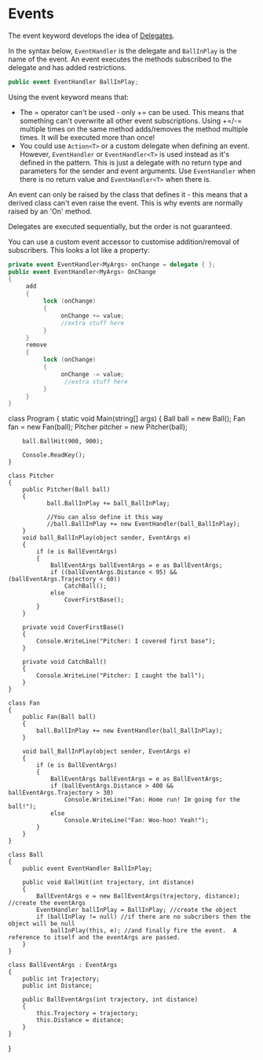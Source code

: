 # Events
The event keyword develops the idea of [Delegates](Delegates.md).

In the syntax below, `EventHandler` is the delegate and `BallInPlay` is the name of the event. An event executes the methods subscribed to the delegate and has added restrictions.

```csharp
public event EventHandler BallInPlay;
```

Using the event keyword means that:
 - The = operator can't be used - only += can be used. This means that something can't overwrite all other event subscriptions. Using +=/-= multiple times on the same method adds/removes the method multiple times. It will be executed more than once!
- You could use `Action<T>` or a custom delegate when defining an event. However, `EventHandler` or `EventHandler<T>` is used instead as it's defined in the pattern. This is just a delegate with no return type and parameters for the sender and event arguments. Use `EventHandler` when there is no return value and `EventHandler<T>` when there is.


An event can only be raised by the class that defines it - this means that a derived class can't even raise the event. This is why events are normally raised by an 'On' method.

Delegates are executed sequentially, but the order is not guaranteed.

You can use a custom event accessor to customise addition/removal of subscribers. This looks a lot like a property:

```csharp
private event EventHandler<MyArgs> onChange = delegate { };
public event EventHandler<MyArgs> OnChange
{
     add
     {
          lock (onChange)
          {
               onChange += value;
               //extra stuff here
          }
     }
     remove
     {
          lock (onChange)
          {
               onChange -= value;
                //extra stuff here
          }
     }
}
```


class Program
{
    static void Main(string[] args)
    {
        Ball ball = new Ball();
        Fan fan = new Fan(ball);
        Pitcher pitcher = new Pitcher(ball);

        ball.BallHit(900, 900);

        Console.ReadKey();
    }

    class Pitcher
    {
        public Pitcher(Ball ball)
        {
               ball.BallInPlay += ball_BallInPlay;
              
               //You can also define it this way
               //ball.BallInPlay += new EventHandler(ball_BallInPlay);
        }
        void ball_BallInPlay(object sender, EventArgs e)
        {
            if (e is BallEventArgs)
            {
                BallEventArgs ballEventArgs = e as BallEventArgs;
                if ((ballEventArgs.Distance < 95) && (ballEventArgs.Trajectory < 60))
                    CatchBall();
                else
                    CoverFirstBase();
            }
        }

        private void CoverFirstBase()
        {
            Console.WriteLine("Pitcher: I covered first base");
        }

        private void CatchBall()
        {
            Console.WriteLine("Pitcher: I caught the ball");
        }
    }

    class Fan
    {
        public Fan(Ball ball)
        {
            ball.BallInPlay += new EventHandler(ball_BallInPlay);
        }

        void ball_BallInPlay(object sender, EventArgs e)
        {
            if (e is BallEventArgs)
            {
                BallEventArgs ballEventArgs = e as BallEventArgs;
                if (ballEventArgs.Distance > 400 && ballEventArgs.Trajectory > 30)
                    Console.WriteLine("Fan: Home run! Im going for the ball!");
                else
                    Console.WriteLine("Fan: Woo-hoo! Yeah!");
            }
        }
    }

    class Ball
    {
        public event EventHandler BallInPlay;

        public void BallHit(int trajectory, int distance)
        {
            BallEventArgs e = new BallEventArgs(trajectory, distance); //create the eventArgs
            EventHandler ballInPlay = BallInPlay; //create the object
            if (ballInPlay != null) //if there are no subcribers then the object will be null
                ballInPlay(this, e); //and finally fire the event.  A reference to itself and the eventArgs are passed.
        }
    }

    class BallEventArgs : EventArgs
    {
        public int Trajectory;
        public int Distance;

        public BallEventArgs(int trajectory, int distance)
        {
            this.Trajectory = trajectory;
            this.Distance = distance;
        }
    }

}

<!--stackedit_data:
eyJoaXN0b3J5IjpbLTEyMTIwMDM2MjldfQ==
-->